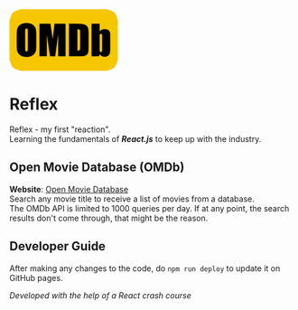 <img src="public/logo192.png">

# Reflex
Reflex - my first "reaction".  
Learning the fundamentals of ***React.js*** to keep up with the industry.  

## Open Movie Database (OMDb)
**Website**: [Open Movie Database](https://votommy.github.io/Reflex/)  
Search any movie title to receive a list of movies from a database.  
The OMDb API is limited to 1000 queries per day. If at any point, the search results don't come through, that might be the reason.

## Developer Guide
After making any changes to the code, do `npm run deploy` to update it on GitHub pages.

*Developed with the help of a React crash course*
